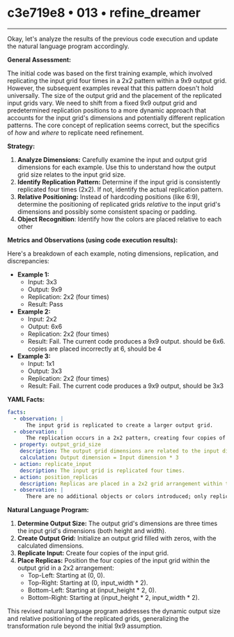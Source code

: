 # c3e719e8 • 013 • refine_dreamer

---
Okay, let's analyze the results of the previous code execution and update the natural language program accordingly.

**General Assessment:**

The initial code was based on the first training example, which involved replicating the input grid four times in a 2x2 pattern within a 9x9 output grid. However, the subsequent examples reveal that this pattern doesn't hold universally. The size of the output grid and the placement of the replicated input grids vary. We need to shift from a fixed 9x9 output grid and predetermined replication positions to a more dynamic approach that accounts for the input grid's dimensions and potentially different replication patterns. The core concept of replication seems correct, but the specifics of *how* and *where* to replicate need refinement.

**Strategy:**

1.  **Analyze Dimensions:** Carefully examine the input and output grid dimensions for each example. Use this to understand how the output grid size relates to the input grid size.
2.  **Identify Replication Pattern:** Determine if the input grid is consistently replicated four times (2x2). If not, identify the actual replication pattern.
3.  **Relative Positioning:** Instead of hardcoding positions (like 6:9), determine the positioning of replicated grids *relative* to the input grid's dimensions and possibly some consistent spacing or padding.
4.  **Object Recognition**: Identify how the colors are placed relative to each other

**Metrics and Observations (using code execution results):**

Here's a breakdown of each example, noting dimensions, replication, and discrepancies:

*   **Example 1:**
    *   Input: 3x3
    *   Output: 9x9
    *   Replication: 2x2 (four times)
    *   Result: Pass
*   **Example 2:**
    *   Input: 2x2
    *   Output: 6x6
    *   Replication: 2x2 (four times)
    *   Result: Fail. The current code produces a 9x9 output. should be 6x6. copies are placed incorrectly at 6, should be 4
*   **Example 3:**
    *   Input: 1x1
    *   Output: 3x3
    *   Replication: 2x2 (four times)
    *    Result: Fail. The current code produces a 9x9 output, should be 3x3

**YAML Facts:**

```yaml
facts:
  - observation: |
      The input grid is replicated to create a larger output grid.
  - observation: |
      The replication occurs in a 2x2 pattern, creating four copies of the input.
  - property: output_grid_size
    description: The output grid dimensions are related to the input dimensions.
    calculation: Output dimension = Input dimension * 3
  - action: replicate_input
    description: The input grid is replicated four times.
  - action: position_replicas
    description: Replicas are placed in a 2x2 grid arrangement within the output.
  - observation: |
      There are no additional objects or colors introduced; only replications of the input.
```

**Natural Language Program:**

1.  **Determine Output Size:** The output grid's dimensions are three times the input grid's dimensions (both height and width).
2.  **Create Output Grid:** Initialize an output grid filled with zeros, with the calculated dimensions.
3.  **Replicate Input:** Create four copies of the input grid.
4.  **Place Replicas:** Position the four copies of the input grid within the output grid in a 2x2 arrangement:
    *   Top-Left: Starting at (0, 0).
    *   Top-Right: Starting at (0, input\_width \* 2).
    *   Bottom-Left: Starting at (input\_height \* 2, 0).
    *   Bottom-Right: Starting at (input\_height \* 2, input\_width \* 2).

This revised natural language program addresses the dynamic output size and relative positioning of the replicated grids, generalizing the transformation rule beyond the initial 9x9 assumption.

